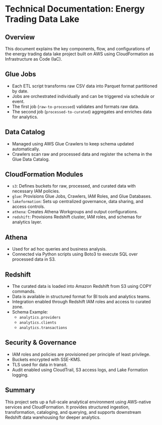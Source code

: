 # Technical Documentation: Energy Trading Data Lake

## Overview
This document explains the key components, flow, and configurations of the energy trading data lake project built on AWS using CloudFormation as Infrastructure as Code (IaC).

## Glue Jobs
- Each ETL script transforms raw CSV data into Parquet format partitioned by date.
- Jobs are orchestrated individually and can be triggered via schedule or event.
- The first job (`raw-to-processed`) validates and formats raw data.
- The second job (`processed-to-curated`) aggregates and enriches data for analytics.

## Data Catalog
- Managed using AWS Glue Crawlers to keep schema updated automatically.
- Crawlers scan raw and processed data and register the schema in the Glue Data Catalog.

## CloudFormation Modules
- `s3`: Defines buckets for raw, processed, and curated data with necessary IAM policies.
- `glue`: Provisions Glue Jobs, Crawlers, IAM Roles, and Glue Databases.
- `lakeformation`: Sets up centralized governance, data sharing, and access controls.
- `athena`: Creates Athena Workgroups and output configurations.
- `redshift`: Provisions Redshift cluster, IAM roles, and schemas for analytics layer.

## Athena
- Used for ad hoc queries and business analysis.
- Connected via Python scripts using Boto3 to execute SQL over processed data in S3.

## Redshift
- The curated data is loaded into Amazon Redshift from S3 using COPY commands.
- Data is available in structured format for BI tools and analytics teams.
- Integration enabled through Redshift IAM roles and access to curated zone.
- Schema Example:
  - `analytics.providers`
  - `analytics.clients`
  - `analytics.transactions`

## Security & Governance
- IAM roles and policies are provisioned per principle of least privilege.
- Buckets encrypted with SSE-KMS.
- TLS used for data in transit.
- Audit enabled using CloudTrail, S3 access logs, and Lake Formation logging.

## Summary
This project sets up a full-scale analytical environment using AWS-native services and CloudFormation. It provides structured ingestion, transformation, cataloging, and querying, and supports downstream Redshift data warehousing for deeper analytics.
